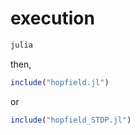 # execution

```bash
julia 
```

then,

```jl
include("hopfield.jl")
```

or 

```jl
include("hopfield_STDP.jl")
```
